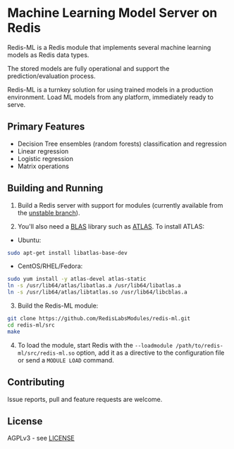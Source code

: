 # Machine Learning Model Server on Redis

Redis-ML is a Redis module that implements several machine learning models as Redis data types.

The stored models are fully operational and support the prediction/evaluation process.

Redis-ML is a turnkey solution for using trained models in a production environment. Load ML models from any platform, immediately ready to serve.

## Primary Features

* Decision Tree ensembles (random forests) classification and regression
* Linear regression
* Logistic regression
* Matrix operations

## Building and Running

1. Build a Redis server with support for modules (currently available from the [unstable branch](https://github.com/antirez/redis/tree/unstable)).

2. You'll also need a [BLAS](http://www.netlib.org/blas/) library such as [ATLAS](http://math-atlas.sourceforge.net/). To install ATLAS:

  - Ubuntu: 
  ```sh
  sudo apt-get install libatlas-base-dev
  ```

  - CentOS/RHEL/Fedora: 
  ```sh
  sudo yum install -y atlas-devel atlas-static
  ln -s /usr/lib64/atlas/libatlas.a /usr/lib64/libatlas.a 
  ln -s /usr/lib64/atlas/libtatlas.so /usr/lib64/libcblas.a 
  ```

3. Build the Redis-ML module:

  ```sh
  git clone https://github.com/RedisLabsModules/redis-ml.git
  cd redis-ml/src
  make
  ```

4. To load the module, start Redis with the `--loadmodule /path/to/redis-ml/src/redis-ml.so` option, add it as a directive to the configuration file or send a `MODULE LOAD` command.

## Contributing

Issue reports, pull and feature requests are welcome.

## License

AGPLv3 - see [LICENSE](https://github.com/RedisLabsModules/redis-ml/blob/master/LICENSE)
